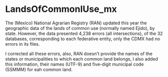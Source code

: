 # LandsOfCommonIUse_mx


The (Mexico) National Agrarian Registry (RAN) updated this year the geographic data of the lands of common use (normally named Ejido), by state. However, the data presented 4,238 errors (all intersections), of the 32 databases, corresponding to each federative entity, only the CDMX had no errors in its files.

I corrected all these errors, also, RAN doesn't provide the names of the states or municipalities to which each common land belongs, I also added this information, their names (UTF-9) and five-digit municipal code (SSMMM) for eah common land.
